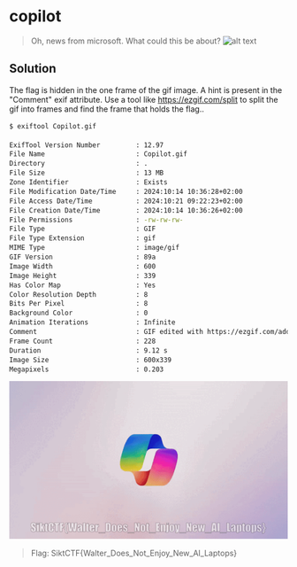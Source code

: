 # copilot

> Oh, news from microsoft. What could this be about?
> ![alt text](Copilot.gif)

## Solution
The flag is hidden in the one frame of the gif image. A hint is present in the "Comment" exif attribute. Use a tool like https://ezgif.com/split to split the gif into frames and find the frame that holds the flag..

```bash
$ exiftool Copilot.gif

ExifTool Version Number         : 12.97
File Name                       : Copilot.gif
Directory                       : .
File Size                       : 13 MB
Zone Identifier                 : Exists
File Modification Date/Time     : 2024:10:14 10:36:28+02:00
File Access Date/Time           : 2024:10:21 09:22:23+02:00
File Creation Date/Time         : 2024:10:14 10:36:26+02:00
File Permissions                : -rw-rw-rw-
File Type                       : GIF
File Type Extension             : gif
MIME Type                       : image/gif
GIF Version                     : 89a
Image Width                     : 600
Image Height                    : 339
Has Color Map                   : Yes
Color Resolution Depth          : 8
Bits Per Pixel                  : 8
Background Color                : 0
Animation Iterations            : Infinite
Comment                         : GIF edited with https://ezgif.com/add-text
Frame Count                     : 228
Duration                        : 9.12 s
Image Size                      : 600x339
Megapixels                      : 0.203

```

![alt text](copilot-frame.gif)

> Flag: SiktCTF{Walter_Does_Not_Enjoy_New_AI_Laptops}